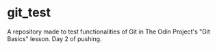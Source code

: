 # git_test
A repository made to test functionalities of Git in The Odin Project's "Git Basics" lesson.
Day 2 of pushing.